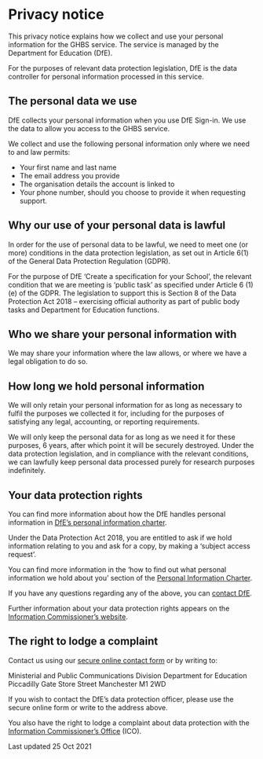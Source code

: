 # **Privacy notice**

This privacy notice explains how we collect and use your personal information for the GHBS service. The service is managed by the Department for Education (DfE).

For the purposes of relevant data protection legislation, DfE is the data controller for personal information processed in this service.

## **The personal data we use**

DfE collects your personal information when you use DfE Sign-in. We use the data to allow you access to the GHBS service.

We collect and use the following personal information only where we need to and law permits:

- Your first name and last name
- The email address you provide
- The organisation details the account is linked to
- Your phone number, should you choose to provide it when requesting support.

## **Why our use of your personal data is lawful**

In order for the use of personal data to be lawful, we need to meet one (or more) conditions in the data protection legislation, as set out in Article 6(1) of the General Data Protection Regulation (GDPR).

For the purpose of DfE ‘Create a specification for your School’, the relevant condition that we are meeting is ‘public task’ as specified under Article 6 (1)(e) of the GDPR. The legislation to support this is Section 8 of the Data Protection Act 2018 – exercising official authority as part of public body tasks and Department for Education functions.

## **Who we share your personal information with**

We may share your information where the law allows, or where we have a legal obligation to do so.

## **How long we hold personal information**

We will only retain your personal information for as long as necessary to fulfil the purposes we collected it for, including for the purposes of satisfying any legal, accounting, or reporting requirements.

We will only keep the personal data for as long as we need it for these purposes, 6 years, after which point it will be securely destroyed. Under the data protection legislation, and in compliance with the relevant conditions, we can lawfully keep personal data processed purely for research purposes indefinitely.

## **Your data protection rights**

You can find more information about how the DfE handles personal information in [DfE’s personal information charter](https://www.gov.uk/government/organisations/department-for-education/about/personal-information-charter).

Under the Data Protection Act 2018, you are entitled to ask if we hold information relating to you and ask for a copy, by making a ‘subject access request’.

You can find more information in the ‘how to find out what personal information we hold about you’ section of the [Personal Information Charter](https://www.gov.uk/government/organisations/department-for-education/about/personal-information-charter#how-to-find-out-what-personal-information-we-hold-about-you).

If you have any questions regarding any of the above, you can [contact DfE](https://www.gov.uk/contact-dfe).

Further information about your data protection rights appears on the [Information Commissioner’s website](https://ico.org.uk/your-data-matters/).

## **The right to lodge a complaint**

Contact us using our [secure online contact form](https://form.education.gov.uk/service/Contact-the-Department-for-Education) or by writing to:

Ministerial and Public Communications Division
Department for Education
Piccadilly Gate
Store Street
Manchester
M1 2WD

If you wish to contact the DfE’s data protection officer, please use the secure online form or write to the address above.

You also have the right to lodge a complaint about data protection with the [Information Commissioner’s Office](https://ico.org.uk/make-a-complaint/) (ICO).

Last updated 25 Oct 2021
